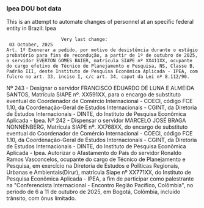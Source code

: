  ### Ipea DOU bot data
 This is an attempt to automate changes of personnel at an specific federal entity in Brazil: Ipea
 
                        Very last change: 
 	 03 October, 2025
	Art. 1º Exonerar a pedido, por motivo de desistência durante o estágio probatório para fins de recondução, a partir de 1º de outubro de 2025, o servidor EVERTON GOMES BAIER, matrícula SIAPE nº XX411XX, ocupante do cargo efetivo de Técnico de Planejamento e Pesquisa, NS, Classe B, Padrão III, deste Instituto de Pesquisa Econômica Aplicada - IPEA, com fulcro no art. 33, inciso I, c/c art. 34, caput da Lei nº 8.112/90.
Nº 243 - Designar o servidor FRANCISCO EDUARDO DE LUNA E ALMEIDA SANTOS, Matrícula SIAPE nº. XX591XX, para o encargo de substituto eventual do Coordenador de Comércio Internacional - COECI, código FCE 1.10, da Coordenação-Geral de Estudos Internacionais - CGINT, da Diretoria de Estudos Internacionais - DINTE, do Instituto de Pesquisa Econômica Aplicada - Ipea.
Nº 242 - Dispensar o servidor MARCELO JOSÉ BRAGA NONNENBERG, Matrícula SIAPE nº. XX768XX, do encargo de substituto eventual do Coordenador de Comércio Internacional - COECI, código FCE 1.10, da Coordenação-Geral de Estudos Internacionais - CGINT, da Diretoria de Estudos Internacionais - DINTE, do Instituto de Pesquisa Econômica Aplicada - Ipea.
Autorizar o Afastamento do País do servidor Ronaldo Ramos Vasconcelos, ocupante do cargo de Técnico de Planejamento e Pesquisa, em exercício na Diretoria de Estudos e Políticas Regionais, Urbanas e Ambientais(Dirur), matrícula Siape nº XX771XX, do Instituto de Pesquisa Econômica Aplicada - IPEA, a fim de participar como palestrante na "Conferencista Internacional - Encontro Região Pacífico, Colômbia", no período de 6 a 11 de outubro de 2025, em Bogotá, Colômbia, incluído trânsito, com ônus limitado.
